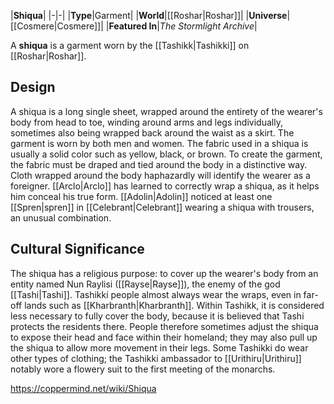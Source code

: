 |**Shiqua**|
|-|-|
|**Type**|Garment|
|**World**|[[Roshar\|Roshar]]|
|**Universe**|[[Cosmere\|Cosmere]]|
|**Featured In**|*The Stormlight Archive*|

A **shiqua** is a garment worn by the [[Tashikk\|Tashikki]] on [[Roshar\|Roshar]].

## Design
A shiqua is a long single sheet, wrapped around the entirety of the wearer's body from head to toe, winding around arms and legs individually, sometimes also being wrapped back around the waist as a skirt. The garment is worn by both men and women. The fabric used in a shiqua is usually a solid color such as yellow, black, or brown. To create the garment, the fabric must be draped and tied around the body in a distinctive way. Cloth wrapped around the body haphazardly will identify the wearer as a foreigner. [[Arclo\|Arclo]] has learned to correctly wrap a shiqua, as it helps him conceal his true form. [[Adolin\|Adolin]] noticed at least one [[Spren\|spren]] in [[Celebrant\|Celebrant]] wearing a shiqua with trousers, an unusual combination.

## Cultural Significance
The shiqua has a religious purpose: to cover up the wearer's body from an entity named Nun Raylisi ([[Rayse\|Rayse]]), the enemy of the god [[Tashi\|Tashi]]. Tashikki people almost always wear the wraps, even in far-off lands such as [[Kharbranth\|Kharbranth]]. Within Tashikk, it is considered less necessary to fully cover the body, because it is believed that Tashi protects the residents there. People therefore sometimes adjust the shiqua to expose their head and face within their homeland; they may also pull up the shiqua to allow more movement in their legs. Some Tashikki do wear other types of clothing; the Tashikki ambassador to [[Urithiru\|Urithiru]] notably wore a flowery suit to the first meeting of the monarchs.



https://coppermind.net/wiki/Shiqua